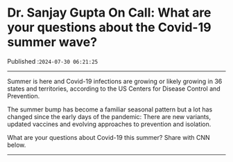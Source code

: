 # Dr. Sanjay Gupta On Call: What are your questions about the Covid-19 summer wave?

Published :`2024-07-30 06:21:25`

---

Summer is here and Covid-19 infections are growing or likely growing in 36 states and territories, according to the US Centers for Disease Control and Prevention.

The summer bump has become a familiar seasonal pattern but a lot has changed since the early days of the pandemic: There are new variants, updated vaccines and evolving approaches to prevention and isolation.

What are your questions about Covid-19 this summer? Share with CNN below.

---

